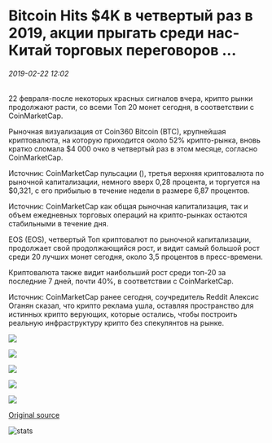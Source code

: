 # Bitcoin Hits $4K в четвертый раз в 2019, акции прыгать среди нас-Китай торговых переговоров ...

###### 2019-02-22 12:02

22 февраля-после некоторых красных сигналов вчера, крипто рынки продолжают расти, со всеми Топ 20 монет сегодня, в соответствии с CoinMarketCap.

Рыночная визуализация от Coin360 Bitcoin (BTC), крупнейшая криптовалюта, на которую приходится около 52% крипто-рынка, вновь кратко сломала $4 000 очко в четвертый раз в этом месяце, согласно CoinMarketCap.

Источник: CoinMarketCap пульсации (), третья верхняя криптовалюта по рыночной капитализации, немного вверх 0,28 процента, и торгуется на $0,321, с его прибылью в течение недели в размере 6,87 процентов.

Источник: CoinMarketCap как общая рыночная капитализация, так и объем ежедневных торговых операций на крипто-рынках остаются стабильными в течение дня.

EOS (EOS), четвертый Топ криптовалют по рыночной капитализации, продолжает свой продолжающийся рост, и видит самый большой рост среди 20 лучших монет сегодня, около 3,5 процентов в пресс-времени.

Криптовалюта также видит наибольший рост среди топ-20 за последние 7 дней, почти 40%, в соответствии с CoinMarketCap.

Источник: CoinMarketCap ранее сегодня, соучредитель Reddit Алексис Оганян сказал, что крипто реклама ушла, оставляя пространство для истинных крипто верующих, которые остались, чтобы построить реальную инфраструктуру крипто без спекулянтов на рынке.

![](https://s3.cointelegraph.com/storage/uploads/view/336acf37029b67807ef759daf37ce967.png)

![](https://s3.cointelegraph.com/storage/uploads/view/8fcde0763ed03a30f1e214656e893770.jpeg)

![](https://s3.cointelegraph.com/storage/uploads/view/0341e35aa1bd5bc787ca3b66993e80e6.jpeg)

![](https://s3.cointelegraph.com/storage/uploads/view/1e104be115bc825005eefb432eb074f8.jpeg)

![](https://s3.cointelegraph.com/storage/uploads/view/7e64a70b0d2f36cfdfe60360e22142d6.png)

[Original source](https://cointelegraph.com/news/bitcoin-hits-4k-for-the-fourth-time-in-2019-stocks-jump-amid-uschina-trade-talks)

![stats](https://c.statcounter.com/11760860/0/a89fa40b/1/ "stats")